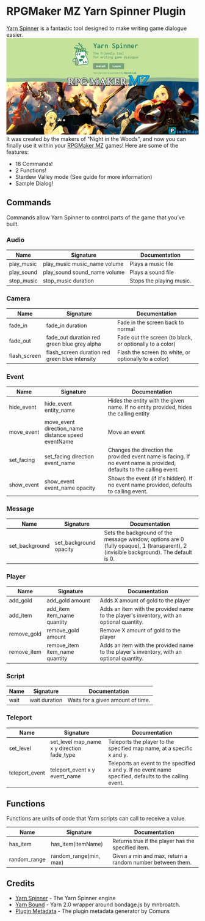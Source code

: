 # RPGMaker MZ Yarn Spinner Plugin

[Yarn Spinner](https://yarnspinner.dev/) is a fantastic tool designed to make writing game dialogue easier.
![banner](plugin-yarn-spinner.png)It was created by the makers of "Night in the Woods", and now you can finally use it within your [RPGMaker MZ](https://www.rpgmakerweb.com/products/rpg-maker-mz) games! 
Here are some of the features:

* 18 Commands!
* 2 Functions!
* Stardew Valley mode (See guide for more information)
* Sample Dialog!

## Commands
Commands allow Yarn Spinner to control parts of the game that you've built.

### Audio

| Name       | Signature                    | Documentation            |
| ---------- | ---------------------------- | ------------------------ |
| play_music | play_music music_name volume | Plays a music file       |
| play_sound | play_sound sound_name volume | Plays a sound file       |
| stop_music | stop_music duration          | Stops the playing music. |

### Camera

| Name         | Signature                                      | Documentation                                            |
| ------------ | ---------------------------------------------- | -------------------------------------------------------- |
| fade_in      | fade_in duration                               | Fade in the screen back to normal                        |
| fade_out     | fade_out duration red green blue grey alpha    | Fade out the screen (to black, or optionally to a color) |
| flash_screen | flash_screen duration red green blue intensity | Flash the screen (to white, or optionally to a color)    |

### Event

| Name       | Signature                                          | Documentation                                                                                                          |
| ---------- | -------------------------------------------------- | ---------------------------------------------------------------------------------------------------------------------- |
| hide_event | hide_event entity_name                             | Hides the entity with the given name.  If no entity provided, hides the calling entity                                 |
| move_event | move_event direction_name distance speed eventName | Move an event                                                                                                          |
| set_facing | set_facing direction event_name                    | Changes the direction the provided event name is facing.  If no event name is provided, defaults to the calling event. |
| show_event | show_event event_name opacity                      | Shows the event (if it's hidden).  If no event name provided, defaults to calling event.                               |

### Message

| Name           | Signature              | Documentation                                                                                                                         |
| -------------- | ---------------------- | ------------------------------------------------------------------------------------------------------------------------------------- |
| set_background | set_background opacity | Sets the background of the message window; options are 0 (fully opaque), 1 (transparent), 2 (invisible background). The default is 0. |

### Player

| Name        | Signature                      | Documentation                                                                             |
| ----------- | ------------------------------ | ----------------------------------------------------------------------------------------- |
| add_gold    | add_gold amount                | Adds X amount of gold to the player                                                       |
| add_item    | add_item item_name quantity    | Adds an item with the provided name to the player's inventory, with an optional quantity. |
| remove_gold | remove_gold amount             | Remove X amount of gold to the player                                                     |
| remove_item | remove_item item_name quantity | Adds an item with the provided name to the player's inventory, with an optional quantity. |

### Script

| Name  | Signature     | Documentation                     |
| ----- | ------------- | --------------------------------- |
| wait  | wait duration | Waits for a given amount of time. |

### Teleport

| Name           | Signature                                  | Documentation                                                                                            |
| -------------- | ------------------------------------------ | -------------------------------------------------------------------------------------------------------- |
| set_level      | set_level map_name x y direction fade_type | Teleports the player to the specified map name, at a specific x and y.                                   |
| teleport_event | teleport_event x y event_name              | Teleports an event to the specified x and y.  If no event name specified, defaults to the calling event. |

## Functions
Functions are units of code that Yarn scripts can call to receive a value.

| Name         | Signature              | Documentation                                             |
| ------------ | ---------------------- | --------------------------------------------------------- |
| has_item     | has_item(itemName)     | Returns true if the player has the specified item.        |
| random_range | random_range(min, max) | Given a min and max, return a random number between them. |


## Credits

* [Yarn Spinner](https://yarnspinner.dev/) - The Yarn Spinner engine
* [Yarn Bound](https://github.com/mnbroatch/yarn-bound) - Yarn 2.0 wrapper around bondage.js by mnbroatch.
* [Plugin Metadata](https://github.com/comuns-rpgmaker/plugin-metadata) - The plugin metadata generator by Comuns
